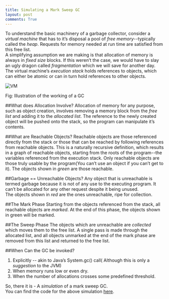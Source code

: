```yaml
---
title: Simulating a Mark Sweep GC
layout: post
comments: True
---
```


To understand the basic machinery of a garbage collector, consider a *virtual machine* that has to it’s disposal a pool of *free memory*--typically called the *heap*. Requests for memory needed at run time are satisfied from this free list. <br/>
A simplifying assumption we are making is that allocation of memory is always in *fixed size* blocks. If this weren’t the case, we would have to slay an ugly dragon called *fragmentation* which we will save for another day.<br/>
The virtual machine’s *execution stack* holds references to objects, which can either be atomic or can in turn hold references to other objects. 


![VM]({{site.url}}/images/gc.png)
<div class="align-center">Fig: Illustration of the working of a GC</div>

##What does Allocation Involve?
Allocation of memory for any purpose, such as object creation, involves removing a memory block from the *free list* and adding it to the *allocated list*. The reference to the newly created object will be pushed onto the stack, so the program can manipulate it’s contents.

##What are Reachable Objects?
Reachable objects are those referenced directly from the stack or those that can be reached by following references from reachable objects. This is a naturally recursive definition, which results in a graph of reachable objects, starting from the roots of the program--the variables referenced from the execution stack. Only reachable objects are those truly usable by the program(You can’t use an object if you can’t get to it). 
The objects shown in *green* are those reachable.

##Garbage == Unreachable Objects?
Any object that is unreachable is termed garbage because it is not of any use to the executing program. It can’t be allocated for any other request despite it being unused.<br/>
The objects shown in *red* are the ones unreachable, ripe for collection.

##The Mark Phase
Starting from the objects referenced from the stack, all reachable objects are *marked*. At the end of this phase, the objects shown in green will be marked.

##The Sweep Phase
The objects which are unreachable are *collected* which moves them to the free list. A single pass is made through the allocated list, and all objects unmarked at the end of the mark phase are removed from this list and returned to the free list.

##When Can the GC be invoked?
<ol>
<li>Explicitly -- akin to Java’s System.gc() call( Although this is only a <i>suggestion</i> to the JVM)</li>
<li>When memory runs low or even dry.</li>
<li>When the number of allocations crosses some predefined threshold.</li>
</ol>

So, there it is - A *simulation* of a mark sweep GC.<br/>
You can find the code for the above simulation [here](https://github.com/Deborah-Digges/mark-sweep-simulation).
